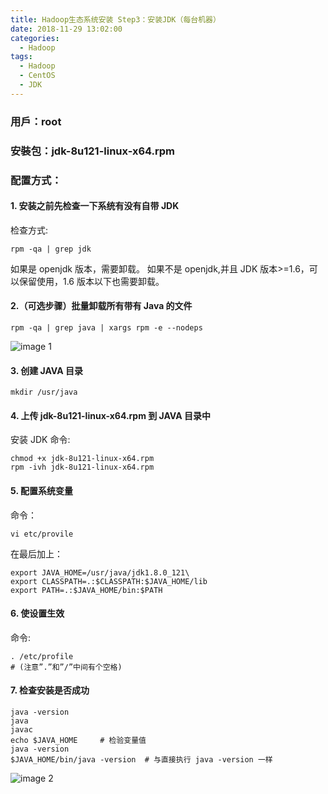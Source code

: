 ```yaml
---
title: Hadoop生态系统安装 Step3：安装JDK（每台机器）
date: 2018-11-29 13:02:00
categories:
  - Hadoop
tags:
  - Hadoop
  - CentOS
  - JDK
---
```


<!--more-->

### 用戶：root

### 安裝包：jdk-8u121-linux-x64.rpm

### 配置方式：

#### 1. 安装之前先检查一下系统有没有自带 JDK

检查方式:

```
rpm -qa | grep jdk
```

如果是 openjdk 版本，需要卸载。
如果不是 openjdk,并且 JDK 版本>=1.6，可以保留使用，1.6 版本以下也需要卸载。

#### 2.（可选步骤）批量卸载所有带有 Java 的文件

```
rpm -qa | grep java | xargs rpm -e --nodeps
```

![image 1](1.jpeg)

#### 3. 创建 JAVA 目录

```
mkdir /usr/java
```

#### 4. 上传 jdk-8u121-linux-x64.rpm 到 JAVA 目录中

安装 JDK
命令:

```
chmod +x jdk-8u121-linux-x64.rpm
rpm -ivh jdk-8u121-linux-x64.rpm
```

#### 5. 配置系统变量

命令：

```
vi etc/provile
```

在最后加上：

```
export JAVA_HOME=/usr/java/jdk1.8.0_121\
export CLASSPATH=.:$CLASSPATH:$JAVA_HOME/lib
export PATH=.:$JAVA_HOME/bin:$PATH
```

#### 6. 使设置生效

命令:

```
. /etc/profile
# (注意”.”和”/”中间有个空格)
```

#### 7. 检查安装是否成功

```
java -version
java
javac
echo $JAVA_HOME     # 检验变量值
java -version
$JAVA_HOME/bin/java -version  # 与直接执行 java -version 一样
```

![image 2](2.jpeg)
